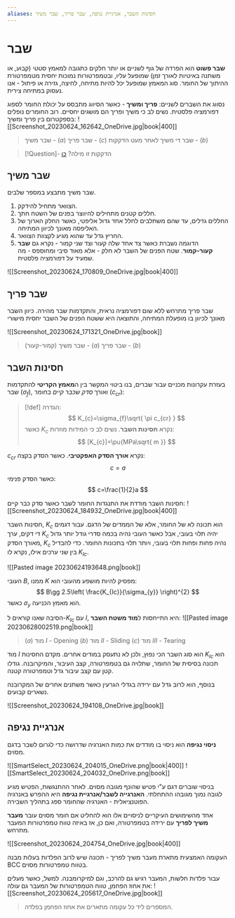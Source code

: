```yaml
---
aliases: חסינות השבר, אנרגיית נגיפה, שבר פריך, שבר משיך
---
```


# שבר

**שבר פשוט** הוא הפרדה של גוף לשניים או יותר חלקים כתגובה למאמץ *סטטי* (קבוע, או משתנה באיטיות לאורך זמן) שמופעל עליו, ובטמפרטורות נמוכות יחסית מטמפרטורת ההיתוך של החומר. סוג המאמץ שמופעל יכל להיות מתיחה, לחיצה, גזירה או פיתול - אנו נעסוק במתיחה צירית.

נסווג את השברים לשניים: **פריך ומשיך** - כאשר הסיווג מתבסס על יכולת החומר לספוג דפורמציה פלסטית. נשים לב כי משיך ופריך הם מושגים יחסיים. רוב החומרים נופלים בספקטרום בין פריך ומשיך:
![[Screenshot_20230624_162642_OneDrive.jpg|book|400]]
> שבר משיך - $(a)$
> שבר פריך - $(c)$
> שבר די משיך לאחר מעט הדקקות - $(b)$
> 

>[!Question]- הדקקות זו מילה? 
 > [כן](https://hebrew-academy.org.il/%D7%9C%D7%95%D7%97%D7%95%D7%AA-%D7%A0%D7%98%D7%99%D7%99%D7%AA-%D7%94%D7%A4%D7%95%D7%A2%D7%9C/?action=netiot&shoresh=%D7%93%D7%A7%D7%A7&binyan=60)

## שבר משיך
שבר משיך מתבצע במספר שלבים.
1. הצוואר מתחיל להידקק.
2. חללים קטנים מתחילים להיווצר בפנים של השטח חתך.
3. החללים גדלים, עד שהם משתלבים לחלל אחד גדול אליפטי, כאשר החלק הארוך של האליפסה מאונך לכיוון המתיחה.
4. החריץ גדל עד שהוא מגיע לקצוות הצוואר.
5. הדוגמה נשברת כאשר צד אחד שלה קעור וצד שני קמור - נקרא גם **שבר קעור-קמור**. שטח הפנים של השבר לא חלק - אלא מאוד סיבי ומחוספס - מה שמעיד על דפורמציה פלסטית.

![[Screenshot_20230624_170809_OneDrive.jpg|book|400]]


## שבר פריך

שבר פריך מתרחש ללא שום דפורמציה נראית, והתקדמות שבר מהירה. כיוון השבר מאונך לכיוון בו מופעלת המתיחה, והתוצאה היא ששטח הפנים של השבר יחסית מישורי

![[Screenshot_20230624_171321_OneDrive.jpg|book]]
> שבר משיך (קמור-קעור) - $(a)$
> שבר פריך - $(b)$

## חסינות השבר
בעזרת עקרונות מכניים עבור שברים, בנו ביטוי המקשר בין ה**מאמץ הקריטי** להתקדמות שבר ($\sigma_{f}$), ואורך *סדק שכבר קיים בחומר* ($c_{cr}$):

>[!def] הגדרה: 
>$$
> K_{c}=\sigma_{f}\sqrt{ \pi c_{cr} }
> $$
>כאשר $K_{c}$ נקרא **חסינות השבר**. נשים לב כי המידות מוזרות:
>$$
> [K_{c}]=\pu{MPa\sqrt{ m }}
> $$

$c_{cr}$ נקרא **אורך הסדק האפקטיבי**. כאשר הסדק בקצה:
$$
c=a
$$
כאשר הסדק פנימי:
$$
c=\frac{1}{2}a
$$

חסינות השבר מודדת את התנגדות החומר לשבר כאשר סדק כבר קיים:
![[Screenshot_20230624_184932_OneDrive.jpg|book|400]]

חסינות השבר, $K_{c}$ הוא תכונה לא של החומר, אלא של הממדים של הדגם. עבור דגמים די דקים, ערך $K_{c}$ יהיה תלוי בעובי, אבל כאשר העובי נהיה בכמה סדרי גודל יותר גדול מאורך הסדק, $K_{c}$ נהיה פחות ופחות תלוי בעובי, ויותר תלוי בתכונות החומר. כדי להבדיל בין שני ערכים אילו, נקרא לו $K_{Ic}$.

![[Pasted image 20230624193648.png|book]]

העובי $B$, ממנו $K$ מפסיק להיות מושפע מהעובי הוא:
$$
B\gg 2.5\left( \frac{K_{Ic}}{\sigma_{y}} \right)^{2}
$$
כאשר $\sigma_{y}$ הוא מאמץ הכניעה.

הסיבה שאנו קוראים ל-$K_{Ic}$ עם $I$, היא התייחסות ל**מוד משטח השבר**:
![[Pasted image 20230628002519.png|book]]

> $(a)$ מוד $I$ - Opening
> $(b)$ מוד $II$ - Sliding
> $(c)$ מוד $III$ - Tearing

מוד $I$ הוא סוג השבר הכי נפוץ, ולכן לא נתעסק במודים אחרים. מקדם החסינות $K_{Ic}$ הוא תכונה בסיסית של החומר, שתלויה גם בטמפרטורה, קצב העיבור, והמיקרובנה. גודלו קטן עם קצב עיבור גדל וטמפרטורה קטנה.

בנוסף, הוא לרוב גדל עם ירידה בגדלי הגרעין כאשר משתנים אחרים של המקרובנה נשארים קבועים.

![[Screenshot_20230624_194108_OneDrive.jpg|book]]

##  אנרגיית נגיפה
**ניסוי נגיפה** הוא ניסוי בו מודדים את כמות האנרגיה שדרושה כדי לגרום לשבר בדגם מסוים.

![[SmartSelect_20230624_204015_OneDrive.png|book|400]]
![[SmartSelect_20230624_204032_OneDrive.png|book]]

בניסוי שוברים דגם ע"י פטיש שהונף מגובה מסוים. לאחר ההתנגשות, הפטיש מגיע לגובה נמוך מגובהו ההתחלתי.
**האנרגייה לשבר/אנרגיית נגיפה** היא ההפרש באנרגיה הפוטנציאלית - האנרגיה שהחומר ספג בתהליך השבירה.

אחד מהשימושים העיקריים לניסויים אלו הוא להחליט אם חומר מסוים עובר **מעבר משיך לפריך**  עם ירידה בטמפרטורה, ואם כן, אז באיזה טווח טמפרטורות המעבר מתרחש.

![[Screenshot_20230624_204754_OneDrive.jpg|book|400]]

העקומה האמצעית מתארת מעבר משיך לפריך - תכונה שיש לרוב הפלדות בעלות מבנה BCC בטווח טמפרטורות מסוים.

עבור פלדות חלשות, המעבר רגיש גם להרכב,  וגם למיקרומבנה. למשל, כאשר מעלים את אחוז הפחמן, טווח הטמפרטורות של המעבר גם עולה:
![[Screenshot_20230624_205617_OneDrive.jpg|book]]
> המספרים ליד כל עקומה מתארים את אחוז הפחמן בפלדה.

 
 